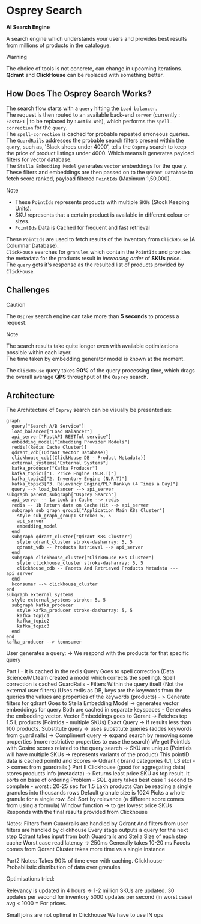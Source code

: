 # Osprey Search

**AI Search Engine**

A search engine which understands your users and provides best results from millions of products in the catalogue.

> [!WARNING]
> The choice of tools is not concrete, can change in upcoming iterations.\
> **Qdrant** and **ClickHouse** can be replaced with something better.

## How Does The Osprey Search Works?

The search flow starts with a `query` hitting the `Load balancer`.\
The request is then routed to an available back-end `server` (currently : `FastAPI` | to be replaced by : `Actix-Web`), which performs the `spell-correction` for the `query`.\
The `spell-correction` is cached for probable repeated erroneous queries.\
The `GuardRails` addresses the probable search filters present within the `query`, such as, 'Black shoes under 4000', tells the `Osprey` search to keep the price of product listings under 4000. Which means it generates payload filters for vector database.\
The `Stella Embedding Model` generates `vector` embeddings for the query.\
These filters and embeddings are then passed on to the `Qdrant Database` to fetch score ranked, payload filtered `PointIds` (Maximum 1,50,000).

> [!NOTE]
> - These `PointIds` represents products with multiple `SKUs` (Stock Keeping Units).
> - SKU represents that a certain product is available in different colour or sizes.
> - `PointIds` Data is Cached for frequent and fast retrieval

These `PointIds` are used to fetch results of the inventory from `ClickHouse` (A Columnar Database).\
`ClickHouse` searches for `granules` which contain the `PointIds` and provides the metadata for the products result in *increasing order* of **SKUs** *price*.\
The `query` gets it's response as the resulted list of products provided by `ClickHouse`.

## Challenges

> [!CAUTION]
> The `Osprey` search engine can take more than **5 seconds** to process a request.

> [!NOTE]
> The search results take quite longer even with available optimizations possible within each layer.\
> The time taken by embedding generator model is known at the moment.

The `ClickHouse` query takes **90%** of the query processing time, which drags the overall average **QPS** throughput of the `Osprey` search.

## Architecture

The Architecture of `Osprey` search can be visually be presented as:

```mermaid
graph 
  query["Search A/B Service"]
  load_balancer["Load Balancer"]
  api_server["FastAPI RESTful service"]
  embedding_model["Embedding Provider Models"]
  redis[(Redis Cache Cluster)]
  qdrant_vdb[(Qdrant Vector Database)]
  clickhouse_cdb[(ClickHouse DB - Product Metadata)]
  external_systems["External Systems"]
  kafka_producer["Kafka Producer"]
  kafka_topic1["1. Price Engine (N.R.T)"]
  kafka_topic2["2. Inventory Engine (N.R.T)"]
  kafka_topic3["3. Relevancy Engine/PLP Rank\n (4 Times a Day)"]
  query --> load_balancer --> api_server
subgraph parent_subgraph["Osprey Search"]
  api_server -- 1a Look in Cache --> redis
  redis -- 1b Return data on Cache Hit --> api_server
  subgraph sub_graph_group1["Application Main K8s Cluster"]
    style sub_graph_group1 stroke: 5, 5
    api_server
    embedding_model
  end
  subgraph qdrant_cluster["Qdrant K8s Cluster"]
    style qdrant_cluster stroke-dasharray: 5, 5
    qdrant_vdb -- Products Retrieval --> api_server
  end
  subgraph clickhouse_cluster["ClickHouse K8s Cluster"]
    style clickhouse_cluster stroke-dasharray: 5, 5
    clickhouse_cdb -- Facets And Retrieved Products Metadata --- api_server
  end
  kconsumer --> clickhouse_cluster
end
subgraph external_systems
  style external_systems stroke: 5, 5
  subgraph kafka_producer
    style kafka_producer stroke-dasharray: 5, 5
    kafka_topic1
    kafka_topic2
    kafka_topic3
  end
end
kafka_producer --> kconsumer
```

User generates a query: -> We respond with the products for that specific query

Part  I - It is cached in the redis 
Query Goes to spell correction (Data Science/MLteam created a model which corrects the spelling).
Spell correction is cached 
GuardRails - Filters Within the query itself (Not the external user filters)
		(Uses redis as DB, keys are the keywords from the queries the values are properties of the keywords (products) - > Generate filters for qdrant
Goes to Stella Embedding Model -> generates vector embeddings for query
		Both are cached in separate keyspaces -  Generates the embedding vector.
Vector Embeddings goes to Qdrant -> Fetches top 1.5 L products (PointIds - multiple SKUs)
Exact Query -> If results less than 100 products. Substitute query -> uses substitute queries (addes keywords from guard rails) -> Compliment query -> expand search by removing some properties (more restrictive properties to ease the search) 
We get PointIds with Cosine scores related to the query search -> SKU are unique (PointIds will have multiple SKUs -> represents variants of the product) 
This pointID data is cached pointId and Scores -> Qdrant { brand categories (L1, L3 etc) -> comes from guardrails }
Part II
Clickhouse (good for aggregating data) stores products info (metadata) -> Returns least price SKU as top result.
It sorts on base of ordering
Problem - SQL query takes best case 1 second to complete - worst : 20-25 sec for 1.5 Lakh products
Can be reading a single granules into thousands rows 
Default granule size is 1024
Picks a whole granule for a single row.
Sol:
Sort by relevance (a different score comes from using a formula)
Window function -> to get lowest price SKUs
Responds with the final results provided from Clickhouse

Notes:
Filters from Guardrails are handled by Qdrant
And filters from user filters are handled by clickhouse
Every stage outputs a query for the next step
Qdrant takes input from both Guardrails and Stella
Size of each step cache
Worst case read latency -> 250ms 
Generally takes 10-20 ms
Facets comes from Qdrant
Cluster takes more time vs a single instance

Part2 Notes:
Takes 90% of time even with caching.
Clickhouse- Probabilistic distribution of data over granules

Optimisations tried:


Relevancy is updated in 4 hours -> 1-2 million SKUs are updated.
30 updates per second for inventory
5000 updates per second (in worst case) avg < 1000 = For prices.

Small joins are not optimal in Clickhouse
We have to use IN ops


